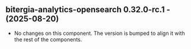   ## bitergia-analytics-opensearch 0.32.0-rc.1 - (2025-08-20)
  
  * No changes on this component. The version is bumped to align it
    with the rest of the components.
